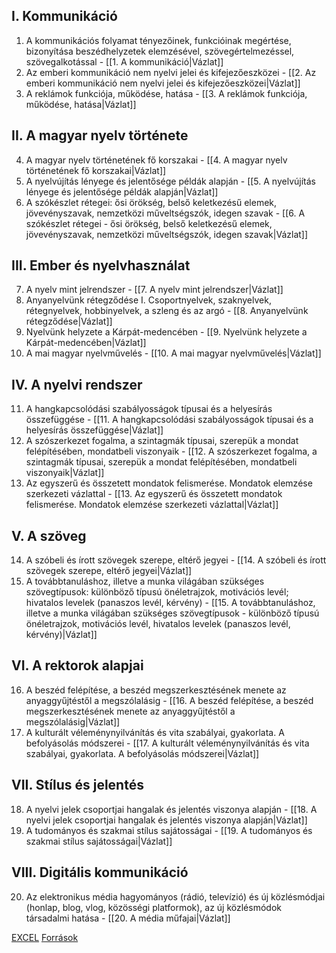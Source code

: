 ## I. Kommunikáció
1. A kommunikációs folyamat tényezőinek, funkcióinak megértése, bizonyítása beszédhelyzetek elemzésével, szövegértelmezéssel, szövegalkotással - [[1. A kommunikáció|Vázlat]]
2. Az emberi kommunikáció nem nyelvi jelei és kifejezőeszközei - [[2. Az emberi kommunikáció nem nyelvi jelei és kifejezőeszközei|Vázlat]]
3. A reklámok funkciója, működése, hatása - [[3. A reklámok funkciója, működése, hatása|Vázlat]]

## II. A magyar nyelv története

4. A magyar nyelv történetének fő korszakai - [[4. A magyar nyelv történetének fő korszakai|Vázlat]]
5. A nyelvújítás lényege és jelentősége példák alapján - [[5. A nyelvújítás lényege és jelentősége példák alapján|Vázlat]]
6. A szókészlet rétegei: ősi örökség, belső keletkezésű elemek, jövevényszavak, nemzetközi műveltségszók, idegen szavak - [[6. A szókészlet rétegei - ősi örökség, belső keletkezésű elemek, jövevényszavak, nemzetközi műveltségszók, idegen szavak|Vázlat]]

## III. Ember és nyelvhasználat

7. A nyelv mint jelrendszer - [[7. A nyelv mint jelrendszer|Vázlat]]
8. Anyanyelvünk rétegződése I. Csoportnyelvek, szaknyelvek, rétegnyelvek, hobbinyelvek, a szleng és az argó - [[8. Anyanyelvünk rétegződése|Vázlat]]
9. Nyelvünk helyzete a Kárpát-medencében - [[9. Nyelvünk helyzete a Kárpát-medencében|Vázlat]]
10. A mai magyar nyelvművelés - [[10. A mai magyar nyelvművelés|Vázlat]]

## IV. A nyelvi rendszer

11. A hangkapcsolódási szabályosságok típusai és a helyesírás összefüggése - [[11. A hangkapcsolódási szabályosságok típusai és a helyesírás összefüggése|Vázlat]]
12. A szószerkezet fogalma, a szintagmák típusai, szerepük a mondat felépítésében, mondatbeli viszonyaik - [[12. A szószerkezet fogalma, a szintagmák típusai, szerepük a mondat felépítésében, mondatbeli viszonyaik|Vázlat]]
13. Az egyszerű és összetett mondatok felismerése. Mondatok elemzése szerkezeti vázlattal - [[13. Az egyszerű és összetett mondatok felismerése. Mondatok elemzése szerkezeti vázlattal|Vázlat]]

## V. A szöveg

14. A szóbeli és írott szövegek szerepe, eltérő jegyei - [[14. A szóbeli és írott szövegek szerepe, eltérő jegyei|Vázlat]]
15. A továbbtanuláshoz, illetve a munka világában szükséges szövegtípusok: különböző típusú önéletrajzok, motivációs levél; hivatalos levelek (panaszos levél, kérvény) - [[15. A továbbtanuláshoz, illetve a munka világában szükséges szövegtípusok -  különböző típusú önéletrajzok, motivációs levél, hivatalos levelek (panaszos levél, kérvény)|Vázlat]]

## VI. A rektorok alapjai

16. A beszéd felépítése, a beszéd megszerkesztésének menete az anyaggyűjtéstől a megszólalásig - [[16. A beszéd felépítése, a beszéd megszerkesztésének menete az anyaggyűjtéstől a megszólalásig|Vázlat]]
17. A kulturált véleménynyilvánítás és vita szabályai, gyakorlata. A befolyásolás módszerei - [[17. A kulturált véleménynyilvánítás és vita szabályai, gyakorlata. A befolyásolás módszerei|Vázlat]]

## VII. Stílus és jelentés

18. A nyelvi jelek csoportjai hangalak és jelentés viszonya alapján - [[18. A nyelvi jelek csoportjai hangalak és jelentés viszonya alapján|Vázlat]]
19. A tudományos és szakmai stílus sajátosságai - [[19. A tudományos és szakmai stílus sajátosságai|Vázlat]]

## VIII. Digitális kommunikáció

20. Az elektronikus média hagyományos (rádió, televízió) és új közlésmódjai (honlap, blog, vlog, közösségi platformok), az új közlésmódok társadalmi hatása - [[20. A média műfajai|Vázlat]]


[EXCEL](https://docs.google.com/spreadsheets/d/1K5xwfsoG6ySl_b9XUyrsScRTrm6zf2jc0u6_GXfR5hM/edit#gid=0)
[Források](https://drive.google.com/drive/folders/19AFktHNmddYZWW6xYjuU-5ox6TFy6EAK)